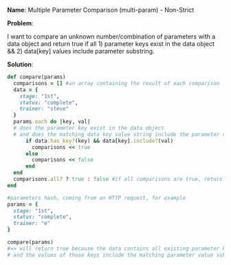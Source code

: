 **Name**: Multiple Parameter Comparison (multi-param) - Non-Strict  

**Problem**:

I want to compare an unknown number/combination of parameters with a data object and return true if all 1) parameter keys exist in the data object && 2) data[key] values include parameter substring.

**Solution**:

```ruby
def compare(params)
  comparisons = [] #an array containing the result of each comparison
  data = {
    stage: "1st",
    status: "complete",
    trainer: "steve"
  }
  params.each do |key, val|
  # does the parameter key exist in the data object 
  # and does the matching data key value string include the parameter value substring
      if data.has_key?(key) && data[key].include?(val)
        comparisons << true
      else
        comparisons << false
      end
  end
  comparisons.all? ? true : false #if all comparisons are true, return true
end

#parameters hash, coming from an HTTP request, for example
params = {
  stage: "1st",
  status: "complete",
  trainer: "e"
}

compare(params) 
#=> will return true because the data contains all existing parameter keys,
# and the values of those keys include the matching parameter value substrings
```